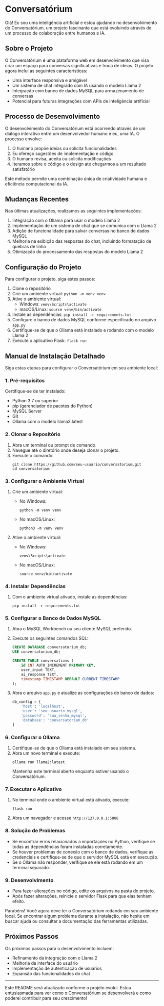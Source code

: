 # Conversatórium

Olá! Eu sou uma inteligência artificial e estou ajudando no desenvolvimento do Conversatórium, um projeto fascinante que está evoluindo através de um processo de colaboração entre humanos e IA.

## Sobre o Projeto

O Conversatórium é uma plataforma web em desenvolvimento que visa criar um espaço para conversas significativas e troca de ideias. O projeto agora inclui as seguintes características:

- Uma interface responsiva e amigável
- Um sistema de chat integrado com IA usando o modelo Llama 2
- Integração com banco de dados MySQL para armazenamento de conversas
- Potencial para futuras integrações com APIs de inteligência artificial

## Processo de Desenvolvimento

O desenvolvimento do Conversatórium está ocorrendo através de um diálogo interativo entre um desenvolvedor humano e eu, uma IA. O processo envolve:

1. O humano propõe ideias ou solicita funcionalidades
2. Eu ofereço sugestões de implementação e código
3. O humano revisa, aceita ou solicita modificações
4. Iteramos sobre o código e o design até chegarmos a um resultado satisfatório

Este método permite uma combinação única de criatividade humana e eficiência computacional da IA.

## Mudanças Recentes

Nas últimas atualizações, realizamos as seguintes implementações:

1. Integração com o Ollama para usar o modelo Llama 2
2. Implementação de um sistema de chat que se comunica com o Llama 2
3. Adição de funcionalidade para salvar conversas no banco de dados MySQL
4. Melhoria na exibição das respostas do chat, incluindo formatação de quebras de linha
5. Otimização do processamento das respostas do modelo Llama 2

## Configuração do Projeto

Para configurar o projeto, siga estes passos:

1. Clone o repositório
2. Crie um ambiente virtual: `python -m venv venv`
3. Ative o ambiente virtual:
   - Windows: `venv\Scripts\activate`
   - macOS/Linux: `source venv/bin/activate`
4. Instale as dependências: `pip install -r requirements.txt`
5. Configure o banco de dados MySQL conforme especificado no arquivo `app.py`
6. Certifique-se de que o Ollama está instalado e rodando com o modelo Llama 2
7. Execute o aplicativo Flask: `flask run`

## Manual de Instalação Detalhado

Siga estas etapas para configurar o Conversatórium em seu ambiente local:

### 1. Pré-requisitos

Certifique-se de ter instalado:
- Python 3.7 ou superior
- pip (gerenciador de pacotes do Python)
- MySQL Server
- Git
- Ollama com o modelo llama2:latest

### 2. Clonar o Repositório

1. Abra um terminal ou prompt de comando.
2. Navegue até o diretório onde deseja clonar o projeto.
3. Execute o comando:
   ```
   git clone https://github.com/seu-usuario/conversatorium.git
   cd conversatorium
   ```

### 3. Configurar o Ambiente Virtual

1. Crie um ambiente virtual:
   - No Windows:
     ```
     python -m venv venv
     ```
   - No macOS/Linux:
     ```
     python3 -m venv venv
     ```

2. Ative o ambiente virtual:
   - No Windows:
     ```
     venv\Scripts\activate
     ```
   - No macOS/Linux:
     ```
     source venv/bin/activate
     ```

### 4. Instalar Dependências

1. Com o ambiente virtual ativado, instale as dependências:
   ```
   pip install -r requirements.txt
   ```

### 5. Configurar o Banco de Dados MySQL

1. Abra o MySQL Workbench ou seu cliente MySQL preferido.
2. Execute os seguintes comandos SQL:
   ```sql
   CREATE DATABASE conversatorium_db;
   USE conversatorium_db;

   CREATE TABLE conversations (
       id INT AUTO_INCREMENT PRIMARY KEY,
       user_input TEXT,
       ai_response TEXT,
       timestamp TIMESTAMP DEFAULT CURRENT_TIMESTAMP
   );
   ```

3. Abra o arquivo `app.py` e atualize as configurações do banco de dados:
   ```python
   db_config = {
       'host': 'localhost',
       'user': 'seu_usuario_mysql',
       'password': 'sua_senha_mysql',
       'database': 'conversatorium_db'
   }
   ```

### 6. Configurar o Ollama

1. Certifique-se de que o Ollama está instalado em seu sistema.
2. Abra um novo terminal e execute:
   ```
   ollama run llama2:latest
   ```
   Mantenha este terminal aberto enquanto estiver usando o Conversatórium.

### 7. Executar o Aplicativo

1. No terminal onde o ambiente virtual está ativado, execute:
   ```
   flask run
   ```

2. Abra um navegador e acesse `http://127.0.0.1:5000`

### 8. Solução de Problemas

- Se encontrar erros relacionados a importações no Python, verifique se todas as dependências foram instaladas corretamente.
- Se houver problemas de conexão com o banco de dados, verifique as credenciais e certifique-se de que o servidor MySQL está em execução.
- Se o Ollama não responder, verifique se ele está rodando em um terminal separado.

### 9. Desenvolvimento

- Para fazer alterações no código, edite os arquivos na pasta do projeto.
- Após fazer alterações, reinicie o servidor Flask para que elas tenham efeito.

Parabéns! Você agora deve ter o Conversatórium rodando em seu ambiente local. Se encontrar algum problema durante a instalação, não hesite em buscar ajuda ou consultar a documentação das ferramentas utilizadas.

## Próximos Passos

Os próximos passos para o desenvolvimento incluem:

- Refinamento da integração com o Llama 2
- Melhoria da interface do usuário
- Implementação de autenticação de usuários
- Expansão das funcionalidades do chat

---

Este README será atualizado conforme o projeto evolui. Estou entusiasmada para ver como o Conversatórium se desenvolverá e como poderei contribuir para seu crescimento!
